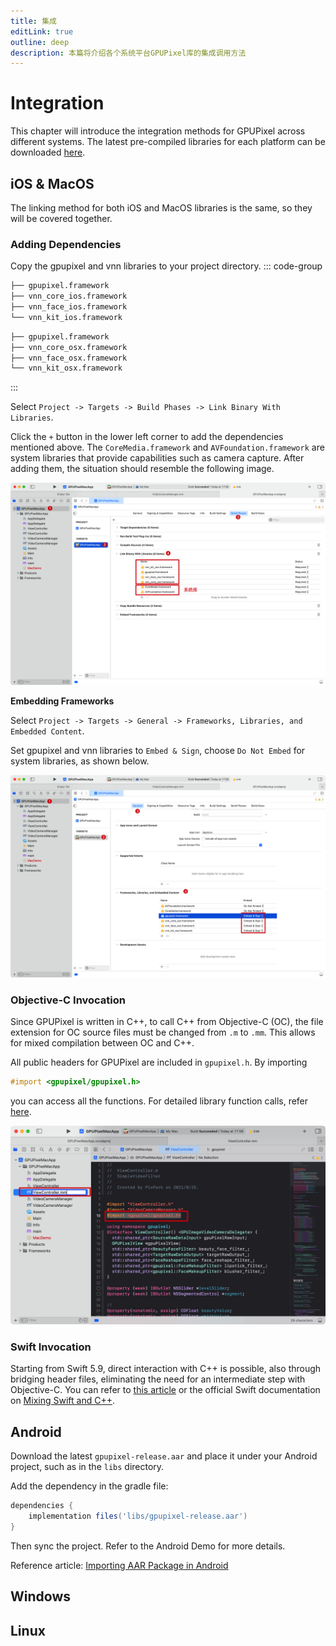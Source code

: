```yaml
---
title: 集成
editLink: true
outline: deep
description: 本篇将介绍各个系统平台GPUPixel库的集成调用方法
---
```


# Integration

This chapter will introduce the integration methods for GPUPixel across different systems. The latest pre-compiled libraries for each platform can be downloaded [here](https://github.com/pixpark/gpupixel/releases/latest).

## iOS & MacOS

The linking method for both iOS and MacOS libraries is the same, so they will be covered together.

### Adding Dependencies

Copy the gpupixel and vnn libraries to your project directory.
::: code-group
```bash [iOS]
├── gpupixel.framework
├── vnn_core_ios.framework
├── vnn_face_ios.framework
└── vnn_kit_ios.framework
```
```bash [MacOS]
├── gpupixel.framework
├── vnn_core_osx.framework
├── vnn_face_osx.framework
└── vnn_kit_osx.framework
```
:::

Select `Project -> Targets -> Build Phases -> Link Binary With Libraries`.

Click the `+` button in the lower left corner to add the dependencies mentioned above. The `CoreMedia.framework` and `AVFoundation.framework` are system libraries that provide capabilities such as camera capture. After adding them, the situation should resemble the following image.

![](../../image/mac-project-setting.png)

**Embedding Frameworks**

Select `Project -> Targets -> General -> Frameworks, Libraries, and Embedded Content`.

Set gpupixel and vnn libraries to `Embed & Sign`, choose `Do Not Embed` for system libraries, as shown below.

![](../../image/mac-project-general.png)

### Objective-C Invocation

Since GPUPixel is written in C++, to call C++ from Objective-C (OC), the file extension for OC source files must be changed from `.m` to `.mm`. This allows for mixed compilation between OC and C++.

All public headers for GPUPixel are included in `gpupixel.h`. By importing 

```objective-c
#import <gpupixel/gpupixel.h>
```

you can access all the functions. For detailed library function calls, refer [here](#).

![](../../image/oc-to-oc++.png)

### Swift Invocation
Starting from Swift 5.9, direct interaction with C++ is possible, also through bridging header files, eliminating the need for an intermediate step with Objective-C. You can refer to [this article](https://cloud.tencent.com/developer/article/2312347) or the official Swift documentation on [Mixing Swift and C++](https://www.swift.org/documentation/cxx-interop/#calling-c-functions).

## Android

Download the latest `gpupixel-release.aar` and place it under your Android project, such as in the `libs` directory.

Add the dependency in the gradle file:

```gradle
dependencies {
    implementation files('libs/gpupixel-release.aar')
}
```
Then sync the project. Refer to the Android Demo for more details.

Reference article: 
[Importing AAR Package in Android](https://juejin.cn/post/7226600031569510459)

## Windows
  
## Linux
